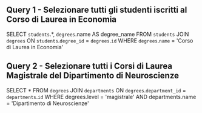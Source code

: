 ## Query 1 - Selezionare tutti gli studenti iscritti al Corso di Laurea in Economia

SELECT `students`.*, `degrees`.name AS degree_name
FROM `students`
JOIN `degrees` ON `students`.`degree_id` = `degrees`.`id`
WHERE `degrees`.`name` = 'Corso di Laurea in Economia'

## Query 2 - Selezionare tutti i Corsi di Laurea Magistrale del Dipartimento di Neuroscienze

SELECT *
FROM `degrees`
JOIN `departments` ON `degrees`.`department_id` = `departments`.`id`
WHERE degrees.level = 'magistrale'
AND departments.name = 'Dipartimento di Neuroscienze'